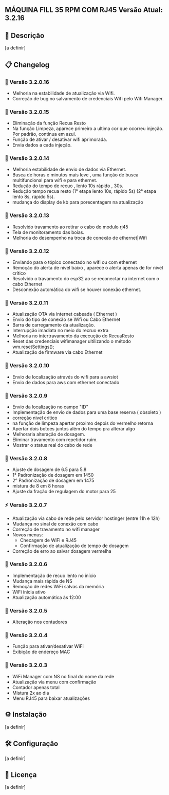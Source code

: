 ## MÁQUINA FILL 35 RPM COM RJ45  **Versão Atual:** 3.2.16
## 📌 Descrição
[a definir]

## 📋 Changelog
### 🔄 Versão 3.2.0.16
- Melhoria na estabilidade de atualização via Wifi. 
- Correção de bug no salvamento de credenciais Wifi pelo Wifi Manager.
### 🔄 Versão 3.2.0.15
- Eliminação da função Recua Resto
- Na função Limpeza, aparece primeiro a ultima cor que ocorreu injeção. Por padrão, continua em azul. 
- Função de ativar / desativar wifi aprimorada.
- Envia dados a cada injeção.  
### 🔄 Versão 3.2.0.14
- Melhoria estabilidade de envio de dados via Ethernet.
- Busca de horas e minutos mais leve , uma função de busca multifuncional para wifi e para ethernet.
- Redução do tempo de recuo , lento 10s rápido , 30s.
- Redução tempo recua resto (1° etapa lento 10s, rápido 5s) (2° etapa lento 8s, rápido 5s).
- mudança do display de kb para porecentagem na atualização

### 🔄 Versão 3.2.0.13
- Resolvido travamento ao retirar o cabo do modulo rj45
- Tela de monitoramento das boias.
- Melhoria do desempenho na troca de conexão de ethernet|Wifi

### 🔄 Versão 3.2.0.12
- Enviando para o tópico conectado no wifi ou com ethernet
- Remoção do alerta de nivel baixo , aparece o alerta apenas de for nivel crítico
- Resolvido o travamento do esp32 ao se reconectar na internet com o cabo Ethernet
- Desconexão automática do wifi se houver conexão ethernet.

### 🔄 Versão 3.2.0.11
- Atualização OTA via internet cabeada ( Ethernet )
- Envio do tipo de conexão se Wifi ou Cabo Ethernet
- Barra de carregamento da atualização.
- Interrupção imadiata no meio do recruo extra
- Melhoria no intertravamento da execução do RecuaResto
- Reset das credenciais wifimanager ultilizando o método wm.resetSettings();
- Atualização de firmware via cabo Ethernet

### 🔄 Versão 3.2.0.10
- Envio de localização através do wifi para a awsiot
- Envio de dados para aws com ethernet conectado

### 🔄 Versão 3.2.0.9
- Envio da localização no campo "ID"
- Implementação de envio de dados para uma base reserva ( obsoleto )
- correção nivel critico
- na função de limpeza apertar proximo depois do vermelho retorna
- Apertar dois botoes juntos além do tempo  pra alterar algo
- Melhoraria alteração de dosagem.
- Eliminar travamento com repetidor ruim.
- Mostrar o status real do cabo de rede

### 🔧 Versão 3.2.0.8
- Ajuste de dosagem de 6.5 para 5.8
- 1° Padronização de dosagem em 1450
- 2° Padronização de dosagem em 1475
- mistura de 8 em 8 horas
- Ajuste da fração de regulagem do motor para 25

### ⚡ Versão 3.2.0.7
- Atualização via cabo de rede pelo servidor hostinger (entre 11h e 12h)
- Mudança no sinal de conexão com cabo
- Correção de travamento no wifi manager
- Novos menus:
  - Checagem de WiFi e RJ45
  - Confirmação de atualização de tempo de dosagem
- Correção de erro ao salvar dosagem vermelha

### 🚀 Versão 3.2.0.6
- Implementação de recuo lento no início
- Mudança mais rápida de NS
- Remoção de redes WiFi salvas da memória
- WiFi inicia ativo
- Atualização automática às 12:00

### 🔢 Versão 3.2.0.5
- Alteração nos contadores

### 📶 Versão 3.2.0.4
- Função para ativar/desativar WiFi
- Exibição de endereço MAC

### 🔄 Versão 3.2.0.3
- WiFi Manager com NS no final do nome da rede
- Atualização via menu com confirmação
- Contador apenas total
- Mistura 2x ao dia
- Menu RJ45 para baixar atualizações

## ⚙️ Instalação
[a definir]

## 🛠️ Configuração
[a definir]

## 📄 Licença
[a definir]
